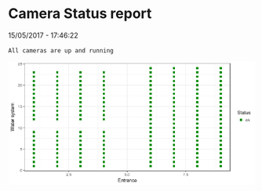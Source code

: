 Camera Status report
================
15/05/2017 - 17:46:22

    All cameras are up and running

![](camreport_files/figure-markdown_github/unnamed-chunk-2-1.png)
